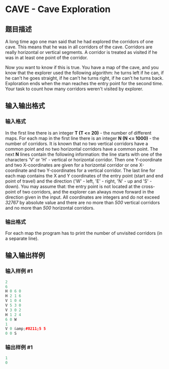 # CAVE - Cave Exploration

## 题目描述

A long time ago one man said that he had explored the corridors of one cave. This means that he was in all corridors of the cave. Corridors are really horizontal or vertical segments. A corridor is treated as visited if he was in at least one point of the corridor.

Now you want to know if this is true. You have a map of the cave, and you know that the explorer used the following algorithm: he turns left if he can, if he can't he goes straight, if he can't he turns right, if he can't he turns back. Exploration ends when the man reaches the entry point for the second time. Your task to count how many corridors weren't visited by explorer.

## 输入输出格式

### 输入格式

In the first line there is an integer **T (T <= 20)** - the number of different maps. For each map in the first line there is an integer **N (N <= 1000)** - the number of corridors. It is known that no two vertical corridors have a common point and no two horizontal corridors have a common point. The next **N** lines contain the following information: the line starts with one of the characters 'V' or 'H' - vertical or horizontal corridor. Then one Y-coordinate and two X-coordinates are given for a horizontal corridor or one X-coordinate and two Y-coordinates for a vertical corridor. The last line for each map contains the X and Y coordinates of the entry point (start and end point of travel) and the direction ('W' - left, 'E' - right, 'N' - up and 'S' - down). You may assume that: the entry point is not located at the cross-point of two corridors, and the explorer can always move forward in the direction given in the input. All coordinates are integers and do not exceed _32767_ by absolute value and there are no more than _500_ vertical corridors and no more than _500_ horizontal corridors.

### 输出格式

For each map the program has to print the number of unvisited corridors (in a separate line).

## 输入输出样例

### 输入样例 #1

```cpp
2
6
H 0 6 0
H 2 1 6
V 1 0 4
V 5 3 0
V 3 0 2
H 1 2 4
6 0 W
1
V 0 &amp;#8211;5 5
0 0 S
```


### 输出样例 #1

```cpp
1
0
```


